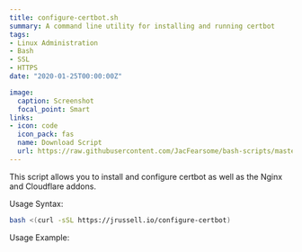 ```yaml
---
title: configure-certbot.sh
summary: A command line utility for installing and running certbot
tags:
- Linux Administration
- Bash
- SSL
- HTTPS
date: "2020-01-25T00:00:00Z"

image:
  caption: Screenshot
  focal_point: Smart
links:
- icon: code
  icon_pack: fas
  name: Download Script
  url: https://raw.githubusercontent.com/JacFearsome/bash-scripts/master/web-server-scripts/configure-certbot.sh
---
```

This script allows you to install and configure certbot as well as the Nginx and Cloudflare addons.

Usage Syntax:
```sh
bash <(curl -sSL https://jrussell.io/configure-certbot)
```

Usage Example:
<script id="asciicast-309740" src="https://asciinema.org/a/309740.js" async></script>
